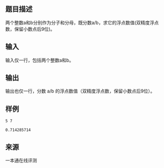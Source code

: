 ## 题目描述

两个整数a和b分别作为分子和分母，既分数a/b，求它的浮点数值(双精度浮点数，保留小数点后9位)。

## 输入

输入仅一行，包括两个整数a和b。

## 输出

输出也仅一行，分数 a/b 的浮点数值（双精度浮点数，保留小数点后9位）。

## 样例

```input1
5 7
```

```output1
0.714285714
```


 ## 来源

 一本通在线评测 
